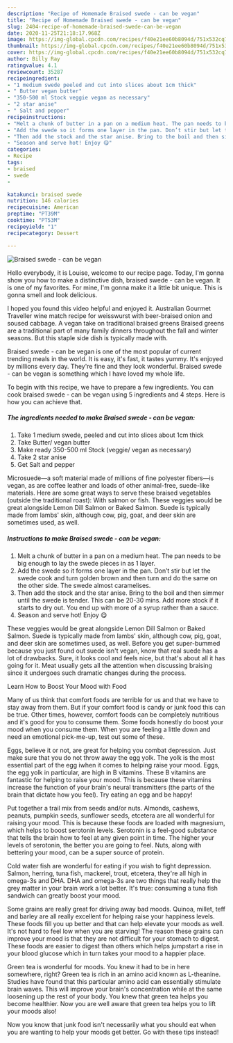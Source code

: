 ```yaml
---
description: "Recipe of Homemade Braised swede - can be vegan"
title: "Recipe of Homemade Braised swede - can be vegan"
slug: 2404-recipe-of-homemade-braised-swede-can-be-vegan
date: 2020-11-25T21:18:17.968Z
image: https://img-global.cpcdn.com/recipes/f40e21ee60b8094d/751x532cq70/braised-swede-can-be-vegan-recipe-main-photo.jpg
thumbnail: https://img-global.cpcdn.com/recipes/f40e21ee60b8094d/751x532cq70/braised-swede-can-be-vegan-recipe-main-photo.jpg
cover: https://img-global.cpcdn.com/recipes/f40e21ee60b8094d/751x532cq70/braised-swede-can-be-vegan-recipe-main-photo.jpg
author: Billy Ray
ratingvalue: 4.1
reviewcount: 35287
recipeingredient:
- "1 medium swede peeled and cut into slices about 1cm thick"
- " Butter vegan butter"
- "350-500 ml Stock veggie vegan as necessary"
- "2 star anise"
- " Salt and pepper"
recipeinstructions:
- "Melt a chunk of butter in a pan on a medium heat. The pan needs to be big enough to lay the swede pieces in as 1 layer."
- "Add the swede so it forms one layer in the pan. Don’t stir but let the swede cook and turn golden brown and then turn and do the same on the other side. The swede almost caramelises."
- "Then add the stock and the star anise. Bring to the boil and then simmer until the swede is tender. This can be 20-30 mins. Add more stock if it starts to dry out. You end up with more of a syrup rather than a sauce."
- "Season and serve hot! Enjoy 😋"
categories:
- Recipe
tags:
- braised
- swede
- 

katakunci: braised swede  
nutrition: 146 calories
recipecuisine: American
preptime: "PT39M"
cooktime: "PT53M"
recipeyield: "1"
recipecategory: Dessert

---
```



![Braised swede - can be vegan](https://img-global.cpcdn.com/recipes/f40e21ee60b8094d/751x532cq70/braised-swede-can-be-vegan-recipe-main-photo.jpg)

Hello everybody, it is Louise, welcome to our recipe page. Today, I'm gonna show you how to make a distinctive dish, braised swede - can be vegan. It is one of my favorites. For mine, I'm gonna make it a little bit unique. This is gonna smell and look delicious.

I hoped you found this video helpful and enjoyed it. Australian Gourmet Traveller wine match recipe for weisswurst with beer-braised onion and soused cabbage. A vegan take on traditional braised greens Braised greens are a traditional part of many family dinners throughout the fall and winter seasons. But this staple side dish is typically made with.

Braised swede - can be vegan is one of the most popular of current trending meals in the world. It is easy, it's fast, it tastes yummy. It's enjoyed by millions every day. They're fine and they look wonderful. Braised swede - can be vegan is something which I have loved my whole life.


To begin with this recipe, we have to prepare a few ingredients. You can cook braised swede - can be vegan using 5 ingredients and 4 steps. Here is how you can achieve that.

<!--inarticleads1-->

##### The ingredients needed to make Braised swede - can be vegan:

1. Take 1 medium swede, peeled and cut into slices about 1cm thick
1. Take  Butter/ vegan butter
1. Make ready 350-500 ml Stock (veggie/ vegan as necessary)
1. Take 2 star anise
1. Get  Salt and pepper


Microsuede—a soft material made of millions of fine polyester fibers—is vegan, as are coffee leather and loads of other animal-free, suede-like materials. Here are some great ways to serve these braised vegetables (outside the traditional roast): With salmon or fish. These veggies would be great alongside Lemon Dill Salmon or Baked Salmon. Suede is typically made from lambs&#39; skin, although cow, pig, goat, and deer skin are sometimes used, as well. 

<!--inarticleads2-->

##### Instructions to make Braised swede - can be vegan:

1. Melt a chunk of butter in a pan on a medium heat. The pan needs to be big enough to lay the swede pieces in as 1 layer.
1. Add the swede so it forms one layer in the pan. Don’t stir but let the swede cook and turn golden brown and then turn and do the same on the other side. The swede almost caramelises.
1. Then add the stock and the star anise. Bring to the boil and then simmer until the swede is tender. This can be 20-30 mins. Add more stock if it starts to dry out. You end up with more of a syrup rather than a sauce.
1. Season and serve hot! Enjoy 😋


These veggies would be great alongside Lemon Dill Salmon or Baked Salmon. Suede is typically made from lambs&#39; skin, although cow, pig, goat, and deer skin are sometimes used, as well. Before you get super-bummed because you just found out suede isn&#39;t vegan, know that real suede has a lot of drawbacks. Sure, it looks cool and feels nice, but that&#39;s about all it has going for it. Meat usually gets all the attention when discussing braising since it undergoes such dramatic changes during the process. 

Learn How to Boost Your Mood with Food


Many of us think that comfort foods are terrible for us and that we have to stay away from them. But if your comfort food is candy or junk food this can be true. Other times, however, comfort foods can be completely nutritious and it's good for you to consume them. Some foods honestly do boost your mood when you consume them. When you are feeling a little down and need an emotional pick-me-up, test out some of these.

Eggs, believe it or not, are great for helping you combat depression. Just make sure that you do not throw away the egg yolk. The yolk is the most essential part of the egg iwhen it comes to helping raise your mood. Eggs, the egg yolk in particular, are high in B vitamins. These B vitamins are fantastic for helping to raise your mood. This is because these vitamins increase the function of your brain's neural transmitters (the parts of the brain that dictate how you feel). Try eating an egg and be happy!

Put together a trail mix from seeds and/or nuts. Almonds, cashews, peanuts, pumpkin seeds, sunflower seeds, etcetera are all wonderful for raising your mood. This is because these foods are loaded with magnesium, which helps to boost serotonin levels. Serotonin is a feel-good substance that tells the brain how to feel at any given point in time. The higher your levels of serotonin, the better you are going to feel. Nuts, along with bettering your mood, can be a super source of protein.

Cold water fish are wonderful for eating if you wish to fight depression. Salmon, herring, tuna fish, mackerel, trout, etcetera, they're all high in omega-3s and DHA. DHA and omega-3s are two things that really help the grey matter in your brain work a lot better. It's true: consuming a tuna fish sandwich can greatly boost your mood. 

Some grains are really great for driving away bad moods. Quinoa, millet, teff and barley are all really excellent for helping raise your happiness levels. These foods fill you up better and that can help elevate your moods as well. It's not hard to feel low when you are starving! The reason these grains can improve your mood is that they are not difficult for your stomach to digest. These foods are easier to digest than others which helps jumpstart a rise in your blood glucose which in turn takes your mood to a happier place.

Green tea is wonderful for moods. You knew it had to be in here somewhere, right? Green tea is rich in an amino acid known as L-theanine. Studies have found that this particular amino acid can essentially stimulate brain waves. This will improve your brain's concentration while at the same loosening up the rest of your body. You knew that green tea helps you become healthier. Now you are well aware that green tea helps you to lift your moods also!

Now you know that junk food isn't necessarily what you should eat when you are wanting to help your moods get better. Go  with  these tips  instead!

